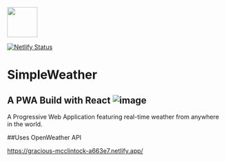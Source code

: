 <img src="https://i.ibb.co/47YYfy7/logo.png" width="70" height="70"> 

[![Netlify Status](https://api.netlify.com/api/v1/badges/60b07afd-c253-4f8e-8d42-9d50ff84ee35/deploy-status)](https://app.netlify.com/sites/gracious-mcclintock-a663e7/deploys)

# SimpleWeather
## A PWA Build with React ![image](https://user-images.githubusercontent.com/28201707/120180155-49bdf700-c1c0-11eb-858d-f1e0ac3483f2.png)

A Progressive Web Application featuring real-time weather from anywhere in the world.

##Uses OpenWeather API

https://gracious-mcclintock-a663e7.netlify.app/


